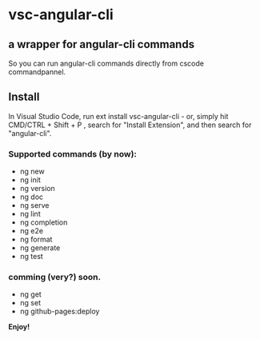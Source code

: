 # vsc-angular-cli
## a wrapper for angular-cli commands
So you can run angular-cli commands directly from cscode commandpannel.

## Install

In Visual Studio Code, run  ext install vsc-angular-cli  - or, simply hit  CMD/CTRL + Shift + P , search for "Install Extension", and then search for "angular-cli".

### Supported commands (by now):
* ng new
* ng init
* ng version
* ng doc
* ng serve
* ng lint
* ng completion
* ng e2e
* ng format
* ng generate
* ng test

### comming (very?) soon.
* ng get
* ng set
* ng github-pages:deploy

**Enjoy!**


